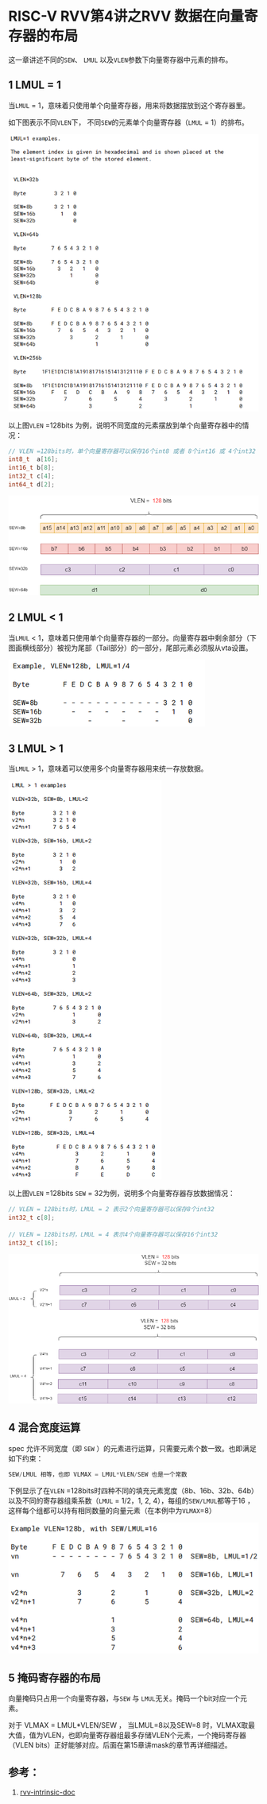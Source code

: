 # RISC-V RVV第4讲之RVV 数据在向量寄存器的布局

这一章讲述不同的`SEW`、 `LMUL` 以及`VLEN`参数下向量寄存器中元素的排布。

## 1 LMUL = 1

当`LMUL` = 1，意味着只使用单个向量寄存器，用来将数据摆放到这个寄存器里。

如下图表示不同`VLEN`下， 不同`SEW`的元素单个向量寄存器（`LMUL` = 1）的排布。

![](image/4/LMUL_1.png)



以上图`VLEN` =128bits 为例，说明不同宽度的元素摆放到单个向量寄存器中的情况：

~~~c
// VLEN =128bits时，单个向量寄存器可以保存16个int8 或者 8个int16 或 4个int32 或 2个int64
int8_t  a[16];
int16_t b[8];
int32_t c[4];
int64_t d[2];
~~~



![](image/4/LMUL_1.drawio.png)



## 2 LMUL < 1

当`LMUL` < 1，意味着只使用单个向量寄存器的一部分。向量寄存器中剩余部分（下图画横线部分）被视为尾部（Tail部分）的一部分，尾部元素必须服从vta设置。

![](image/4/LMUL_lt1.png)

## 3 LMUL > 1

当`LMUL` > 1，意味着可以使用多个向量寄存器用来统一存放数据。

![](image/4/LMUL_gt1.png)

以上图`VLEN` =128bits `SEW` = 32为例，说明多个向量寄存器存放数据情况：

~~~c
// VLEN = 128bits时，LMUL = 2 表示2个向量寄存器可以保存8个int32
int32_t c[8];

// VLEN = 128bits时，LMUL = 4 表示4个向量寄存器可以保存16个int32
int32_t c[16];
~~~



![](image/4/LMUL_gt1.drawio.png)

## 4 混合宽度运算

spec 允许不同宽度（即 `SEW` ）的元素进行运算，只需要元素个数一致。也即满足如下约束：

~~~c
SEW/LMUL 相等，也即 VLMAX = LMUL*VLEN/SEW 也是一个常数
~~~

下例显示了在`VLEN` =128bits时四种不同的填充元素宽度（8b、16b、32b、64b）以及不同的寄存器组乘系数（`LMUL` = 1/2，1, 2, 4），每组的`SEW/LMUL`都等于16 ，这样每个组都可以持有相同数量的向量元素（在本例中为`VLMAX`=8）

![](image/4/SEW_LMUL_16.png)



## 5 掩码寄存器的布局

向量掩码只占用一个向量寄存器，与`SEW` 与 `LMUL`无关。掩码一个bit对应一个元素。

对于 VLMAX = LMUL*VLEN/SEW ， 当LMUL=8以及SEW=8 时，VLMAX取最大值，值为VLEN，也即向量寄存器组最多存储VLEN个元素，一个掩码寄存器（VLEN bits）正好能够对应。后面在第15章讲mask的章节再详细描述。

## 参考：

1. [rvv-intrinsic-doc](https://github.com/riscv-non-isa/rvv-intrinsic-doc/blob/main/doc/rvv-intrinsic-spec.adoc)

